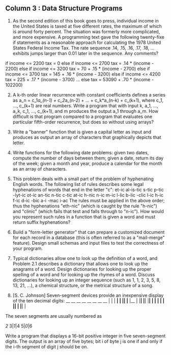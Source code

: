 ## Column 3 : Data Structure Programs
1. As the second edition of this book goes to press, individual income in the United States is taxed at five different rates, the maximum of which is around forty percent. The situation was formerly more complicated, and more expensive. A programming text gave the following twenty-fixe if statements as a reasonable approach for calculating the 1978 United States Federal Income Tax. The rate sequence .14, .15, .16, .17, .18, ... exhibits jumps larger than 0.01 later in the sequence. Any comments?

if income <= 2200
	tax = 0
else if income <= 2700
	tax = .14 * (income - 2200)
else if income <= 3200
	tax = 70 + .15 * (income - 2700)
else if income <= 3700
	tax = 145 + .16 * (income - 3200)
else if income <= 4200
	tax = 225 + .17 * (income - 3700)
	...
else
	tax = 53090 + .70 * (income - 102200)

2. A k-th order linear recurrence with constant coefficients defines a series as
	a_n = c_1*a_(n-1) + c_2*a_(n-2) + ... + c_k*a_(n-k) + c_(k+1),
where c\_1, ..., c\_(k+1) are real numbers. Write a program that with input k, a\_1, ..., a\_k, c\_1, ..., c\_(k+1), and m produces the output a\_1 through a\_m. How difficult is that program compared to a program that evaluates one particular fifth-order recurrence, but does so without using arrays?

3. Write a "banner" function that is given a capital letter as input and produces as output an array of characters that graphically depicts that letter.

4. Write functions for the following date problems: given two dates, compute the number of days between them; given a date, return its day of the week; given a month and year, produce a calendar for the month as an array of characters.

5. This problem deals with a small part of the problem of hyphenating English words. The following list of rules describes some legal hyphenations of words that end in the letter "c":
	et-ic al-is-tic s-tic p-tic -lyt-ic ot-ic an-tic n-tic c-tic at-ic h-nic n-ic m-ic l-lic b-lic -clic
	l-ic h-ic f-ic d-ic -bic a-i -mac i-ac
The rules must be applied in the above order; thus the hyphenations "eth-nic" (which is caught by the rule "h-nic") and "clinic" (which fails that test and falls through to "n-ic"). How would you represent such rules in a function that is given a word and must return suffix hyphenations?

6. Build a "form-letter generator" that can prepare a customized document for each record in a database (this is often referred to as a "mail-merge" feature). Design small schemas and input files to test the correctness of your program.

7. Typical dictionaries allow one to look up the definition of a word, and Problem 2.1 describes a dictionary that allows one to look up the anagrams of a word. Design dictionaries for looking up the proper spelling of a word and for looking up the rhymes of a word. Discuss dictionaries for looking up an integer sequence (such as 1, 1, 2, 3, 5, 8, 13, 21, ...), a chemical structure, or the metrical structure of a song.

8. [S. C. Johnson] Seven-segment devices provide an inexpensive display of the ten decimal digits:
          __        __   __        __   __   __   __   __ 
		 |  |    |  __|  __| |__| |__  |__     | |__| |__|
		 |__|    | |__   __|    |  __| |__|    | |__|    |
		 
The seven segments are usually numbered as

  _2_
3|_1_|4
5|_0_|6

Write a program that displays a 16-bit positive integer in five seven-segment digits. The output is an array of five bytes; bit i of byte j is one if and only if the i-th segment of digit j should be on.
